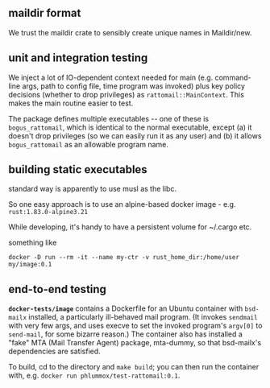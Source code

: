 
## maildir format

We trust the maildir crate to sensibly create unique names in Maildir/new.

## unit and integration testing

We inject a lot of IO-dependent context needed for main (e.g. command-line args, path to
config file, time program was invoked) plus key policy decisions (whether to drop
privileges) as `rattomail::MainContext`. This makes the main routine easier to test.

The package defines multiple executables -- one of these is `bogus_rattomail`, which
is identical to the normal executable, except (a) it doesn't drop privileges (so we can
easily run it as any user) and (b) it allows `bogus_rattomail` as an allowable program
name.

## building static executables

standard way is apparently to use musl as the libc.

So one easy approach is to use an alpine-based docker image - e.g. `rust:1.83.0-alpine3.21`

While developing, it's handy to have a persistent volume for ~/.cargo etc.

something like

```
docker -D run --rm -it --name my-ctr -v rust_home_dir:/home/user my/image:0.1
```

## end-to-end testing

**`docker-tests/image`** contains a Dockerfile for an Ubuntu container with `bsd-mailx`
installed, a particularly ill-behaved mail program. (It invokes `sendmail` with very few
args, and uses execve to set the invoked program's `argv[0]` to `send-mail`, for some bizarre reason.)
The container also has installed a "fake" MTA (Mail Transfer Agent) package, mta-dummy,
so that bsd-mailx's dependencies are satisfied.

To build, cd to the directory and `make build`; you can then run the container with, e.g.
`docker run phlummox/test-rattomail:0.1`.

<!--
  vim: tw=90 :
-->
